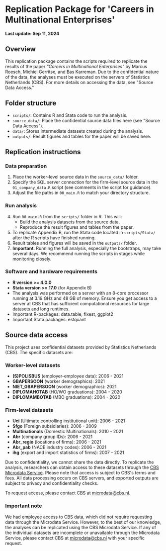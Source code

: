 # Replication Package for 'Careers in Multinational Enterprises'

**Last update: Sep 11, 2024**

## Overview

This replication package contains the scripts required to replicate the results of the paper *"Careers in Multinational Enterprises"* by Marcus Roesch, Michiel Gerritse, and Bas Karreman. Due to the confidential nature of the data, the analyses must be executed on the servers of Statistics Netherlands (CBS). For more details on accessing the data, see "Source Data Access."

## Folder structure

- `scripts/`: Contains R and Stata code to run the analysis.
- `source_data/`: Place the confidential source data files here (see "Source Data Access").
- `data/`: Stores intermediate datasets created during the analysis.
- `outputs/`: Result figures and tables for the paper will be saved here.

## Replication instructions

### Data preparation
1. Place the worker-level source data in the `source_data/` folder.
2. Specify the SQL server connection for the firm-level source data in the `01_company_data.R` script (see comments in the script for guidance).
3. Adjust the file paths in `00_main.R` to match your directory structure.

### Run analysis 
4. Run `00_main.R` from the `scripts/` folder in R. This will:
   - Build the analysis datasets from the source data.
   - Reproduce the result figures and tables from the paper.
5. To replicate Appendix B, run the Stata code located in `scripts/Stata/` after the R scripts have finished running.
6. Result tables and figures will be saved in the `outputs/` folder.
7. **Important**: Running the full analysis, especially the bootstraps, may take several days. We recommend running the scripts in stages while monitoring closely. 

### Software and hardware requirements

- **R version >= 4.0.0**
- **Stata version >= 17.0** (for Appendix B)
- The analysis was performed on a server with an 8-core processor running at 3.19 GHz and 48 GB of memory. Ensure you get access to a server at CBS that has sufficient computational resources for large datasets and long runtimes.
- Important R-packages: data.table, fixest, ggplot2 
- Important Stata packages: estquant

## Source data access

This project uses confidential datasets provided by Statistics Netherlands (CBS). The specific datasets are:

### Worker-level datasets
- **(S)POLISBUS** (employer-employee data): 2006 - 2021
- **GBAPERSOON** (worker demographics): 2021
- **NIET_GBAPERSOON** (worker demographics): 2021
- **DIPLOMAHOTAB** (HO/WO graduations): 2004 - 2020
- **DIPLOMAMBOTAB** (MBO graduations): 2004 - 2020

### Firm-level datasets
- **Uci** (Ultimate controlling institutional unit): 2006 - 2021
- **Sfgo** (Foreign subsidiaries): 2006 - 2009
- **Multinationals** (Domestic Multinationals): 2010 - 2021
- **Abr** (company group IDs): 2006 - 2021
- **Abr_regio** (locations of firms): 2006 - 2021
- **Abr_pab** (NACE industry codes): 2006 - 2021
- **ihg** (export and import statistics of firms): 2007 - 2021

Due to confidentiality, we cannot share the data directly. To replicate the analysis, researchers can obtain access to these datasets through the [CBS Microdata Service](https://www.cbs.nl/en-gb/our-services/customised-services-microdata/microdata-conducting-your-own-research). Please note that access is subject to CBS's terms and fees. All data processing occurs on CBS servers, and exported outputs are subject to privacy and confidentiality checks.

To request access, please contact CBS at [microdata@cbs.nl](mailto:microdata@cbs.nl).

### Important note

We had employee access to CBS data, which did not require requesting data through the Microdata Service. However, to the best of our knowledge, the analyses can be replicated using the CBS Microdata Service. If any of the individual datasets are incomplete or unavailable through the Microdata Service, please contact CBS at [microdata@cbs.nl](mailto:microdata@cbs.nl) with your specific request.